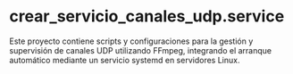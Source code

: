 # crear_servicio_canales_udp.service
Este proyecto contiene scripts y configuraciones para la gestión y supervisión de canales UDP utilizando FFmpeg, integrando el arranque automático mediante un servicio systemd en servidores Linux.
